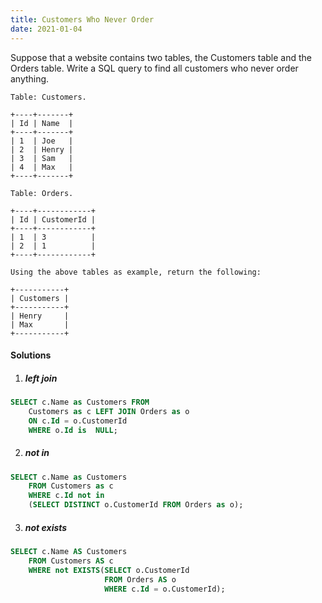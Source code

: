 ```yaml
---
title: Customers Who Never Order
date: 2021-01-04
---
```

Suppose that a website contains two tables, the Customers table and the Orders table. Write a SQL query to find all customers who never order anything.

```
Table: Customers.

+----+-------+
| Id | Name  |
+----+-------+
| 1  | Joe   |
| 2  | Henry |
| 3  | Sam   |
| 4  | Max   |
+----+-------+

Table: Orders.

+----+------------+
| Id | CustomerId |
+----+------------+
| 1  | 3          |
| 2  | 1          |
+----+------------+

Using the above tables as example, return the following:

+-----------+
| Customers |
+-----------+
| Henry     |
| Max       |
+-----------+
```

#### Solutions

1. ##### left join

```sql
SELECT c.Name as Customers FROM
    Customers as c LEFT JOIN Orders as o
    ON c.Id = o.CustomerId
    WHERE o.Id is  NULL;
```

2. ##### not in


```sql
SELECT c.Name as Customers
    FROM Customers as c
    WHERE c.Id not in
    (SELECT DISTINCT o.CustomerId FROM Orders as o);
```

3. ##### not exists

```sql
SELECT c.Name AS Customers
    FROM Customers AS c
    WHERE not EXISTS(SELECT o.CustomerId
                     FROM Orders AS o
                     WHERE c.Id = o.CustomerId);
```
